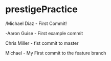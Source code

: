 # prestigePractice



/Michael Diaz - First Commit!

-Aaron Guise - First example commit

Chris Miller - fist commit to master


Michael - My First commit to the feature branch